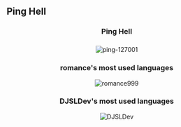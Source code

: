 ## Ping Hell

<h3 align="center">Ping Hell</h3>

<h3></h3>
<p align="center"><img align="center" src="https://github-readme-stats.vercel.app/api/top-langs?username=ping-127001&show_icons=true&theme=dark&locale=en&layout=compact" alt="ping-127001"/></p>
<p align="center">

<h3 align="center">romance's most used languages</h3>
<p align="center"><img align="center" src="https://github-readme-stats.vercel.app/api/top-langs?username=romance999&show_icons=true&theme=dark&locale=en&layout=compact" alt="romance999"/></p>


<h3 align="center">DJSLDev's most used languages</h3>
<p align="center"><img align="center" src="https://github-readme-stats.vercel.app/api/top-langs?username=DJSLDev&show_icons=true&theme=dark&locale=en&layout=compact" alt="DJSLDev"/></p>
